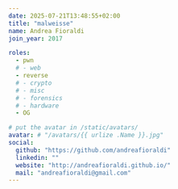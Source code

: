```yaml
---
date: 2025-07-21T13:48:55+02:00
title: "malweisse"
name: Andrea Fioraldi
join_year: 2017

roles:
  - pwn
  # - web
  - reverse
  # - crypto
  # - misc
  # - forensics
  # - hardware
  - OG

# put the avatar in /static/avatars/
avatar: # "/avatars/{{ urlize .Name }}.jpg"
social:
  github: "https://github.com/andreafioraldi"
  linkedin: ""
  website: "http://andreafioraldi.github.io/"
  mail: "andreafioraldi@gmail.com"
---
```

